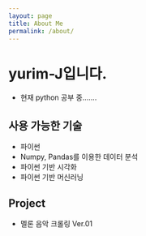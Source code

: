 ```yaml
---
layout: page
title: About Me
permalink: /about/
---
```


# yurim-J입니다.

* 현재 python 공부 중.......

## 사용 가능한 기술
* 파이썬
* Numpy, Pandas를 이용한 데이터 분석
* 파이썬 기반 시각화
* 파이썬 기반 머신러닝

## Project
* 멜론 음악 크롤링 Ver.01

